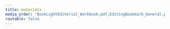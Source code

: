 ```yaml
---
title: materials
media_order: 'BookLightEditorial_Workbook.pdf,EditingBookmark_General.pdf,EditingBookmark_Worldbuilding.pdf,EditingBookmark_Wounds.pdf,EditingBookmark_Structure.pdf,EditingBookmark_Emotion.pdf'
routable: false
---
```


